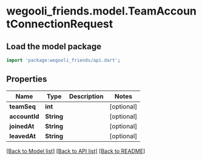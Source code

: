 # wegooli_friends.model.TeamAccountConnectionRequest

## Load the model package

```dart
import 'package:wegooli_friends/api.dart';
```

## Properties

| Name          | Type       | Description | Notes      |
| ------------- | ---------- | ----------- | ---------- |
| **teamSeq**   | **int**    |             | [optional] |
| **accountId** | **String** |             | [optional] |
| **joinedAt**  | **String** |             | [optional] |
| **leavedAt**  | **String** |             | [optional] |

[[Back to Model list]](../../README.md#documentation-for-models)
[[Back to API list]](../../README.md#documentation-for-api-endpoints)
[[Back to README]](../../README.md)
